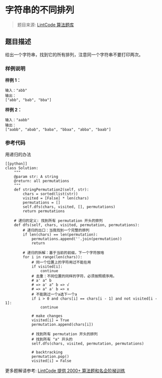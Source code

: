 # 字符串的不同排列
 > 题目来源: [LintCode 算法题库](https://www.lintcode.com/problem/string-permutation-ii/?utm_source=sc-github-wzz)
 ## 题目描述
 给出一个字符串，找到它的所有排列，注意同一个字符串不要打印两次。

 ### 样例说明
 **样例 1：**
```
输入："abb"
输出：
["abb", "bab", "bba"]
```
**样例 2：**
```
输入："aabb"
输出：
["aabb", "abab", "baba", "bbaa", "abba", "baab"]
```
 ### 参考代码
 用递归的办法
```
[[python]]
class Solution:
    """
    @param str: A string
    @return: all permutations
    """
    def stringPermutation2(self, str):
        chars = sorted(list(str))
        visited = [False] * len(chars)
        permutations = []
        self.dfs(chars, visited, [], permutations) 
        return permutations

    # 递归的定义: 找到所有 permutation 开头的排列
    def dfs(self, chars, visited, permutation, permutations):
        # 递归的出口：当我找到一个完整的排列
        if len(chars) == len(permutation):
            permutations.append(''.join(permutation))
            return    
        
        # 递归的拆解：基于当前的前缀，下一个字符放啥
        for i in range(len(chars)):
            # 同一个位置上的字符用过不能在用
            if visited[i]:
                continue
            # 去重：不同位置的同样的字符，必须按照顺序用。
            # a' a" b
            # => a' a" b => √
            # => a" a' b => x
            # 不能跳过一个a选下一个a
            if i > 0 and chars[i] == chars[i - 1] and not visited[i - 1]:
                continue

            # make changes
            visited[i] = True
            permutation.append(chars[i])

            # 找到所有 permutation 开头的排列
            # 找到所有 "a" 开头的
            self.dfs(chars, visited, permutation, permutations)

            # backtracking
            permutation.pop()
            visited[i] = False
```
 更多题解请参考: [LintCode 提供 2000+ 算法题和名企阶梯训练](https://www.lintcode.com/problem/?utm_source=sc-github-wzz)